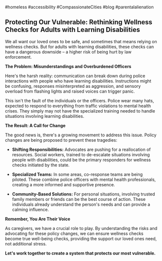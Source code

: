 #homeless #accessibility #CompassionateCities #blog #parentalalienation 
## **Protecting Our Vulnerable: Rethinking Wellness Checks for Adults with Learning Disabilities**

We all want our loved ones to be safe, and sometimes that means relying on wellness checks. But for adults with learning disabilities, these checks can have a dangerous downside – a higher risk of being hurt by law enforcement.

**The Problem: Misunderstandings and Overburdened Officers**

Here's the harsh reality: communication can break down during police interactions with people who have learning disabilities. Instructions might be confusing, responses misinterpreted as aggression, and sensory overload from flashing lights and raised voices can trigger panic.

This isn't the fault of the individuals or the officers. Police wear many hats, expected to respond to everything from traffic violations to mental health crises. They simply may not have the specialized training needed to handle situations involving learning disabilities.

**The Result: A Call for Change**

The good news is, there's a growing movement to address this issue. Policy changes are being proposed to prevent these tragedies:

- **Shifting Responsibilities:** Advocates are pushing for a reallocation of resources. Social workers, trained to de-escalate situations involving people with disabilities, could be the primary responders for wellness checks initiated by the state.
    
- **Specialized Teams:** In some areas, co-response teams are being piloted. These combine police officers with mental health professionals, creating a more informed and supportive presence.
    
- **Community-Based Solutions:** For personal situations, involving trusted family members or friends can be the best course of action. These individuals already understand the person's needs and can provide a calming influence.
    

**Remember, You Are Their Voice**

As caregivers, we have a crucial role to play. By understanding the risks and advocating for these policy changes, we can ensure wellness checks become true well-being checks, providing the support our loved ones need, not additional stress.

**Let's work together to create a system that protects our most vulnerable.**
